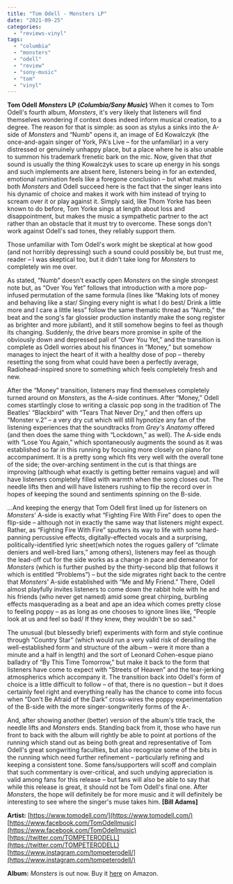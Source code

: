 ```yaml
---
title: "Tom Odell - Monsters LP"
date: "2021-09-25"
categories: 
  - "reviews-vinyl"
tags: 
  - "columbia"
  - "monsters"
  - "odell"
  - "review"
  - "sony-music"
  - "tom"
  - "vinyl"
---
```


**Tom Odell** **_Monsters_ LP** **(_Columbia/Sony Music_)** When it comes to Tom Odell's fourth album, _Monsters_, it's very likely that listeners will find themselves wondering if context does indeed inform musical creation, to a degree. The reason for that is simple: as soon as stylus a sinks into the A-side of _Monsters_ and “Numb” opens it, an image of Ed Kowalczyk (the once-and-again singer of York, PA's Live – for the unfamiliar) in a very distressed or genuinely unhappy place, but a place where he is also unable to summon his trademark frenetic bark on the mic. Now, given that _that_ sound is usually the thing Kowalczyk uses to scare up energy in his songs and such implements are absent here, listeners being in for an extended, emotional rumination feels like a foregone conclusion – but what makes both _Monsters_ and Odell succeed here is the fact that the singer leans into his dynamic of choice and makes it work with him instead of trying to scream over it or play against it. Simply said, like Thom Yorke has been known to do before, Tom Yorke sings at length about loss and disappointment, but makes the music a sympathetic partner to the act rather than an obstacle that it must try to overcome. These songs don't work against Odell's sad tones, they reliably support them.

Those unfamiliar with Tom Odell's work might be skeptical at how good (and not horribly depressing) such a sound could possibly be, but trust me, reader – I was skeptical too, but it didn't take long for _Monsters_ to completely win me over.

As stated, “Numb” doesn't exactly open _Monsters_ on the single strongest note but, as “Over You Yet” follows that introduction with a more pop-infused permutation of the same formula (lines like “Making lots of money and behaving like a star/ Singing every night is what I do best/ Drink a little more and I care a little less” follow the same thematic thread as “Numb,” the beat and the song's far glossier production instantly make the song register as brighter and more jubilant), and it still somehow begins to feel as though its changing. Suddenly, the drive bears more promise in spite of the obviously down and depressed pall of “Over You Yet,” and the transition is complete as Odell worries about his finances in “Money,” but somehow manages to inject the heart of it with a healthy dose of pop – thereby resetting the song from what could have been a perfectly average, Radiohead-inspired snore to something which feels completely fresh and new.

After the “Money” transition, listeners may find themselves completely turned around on _Monsters_, as the A-side continues. After “Money,” Odell comes startlingly close to writing a classic pop song in the tradition of The Beatles' “Blackbird” with “Tears That Never Dry,” and then offers up “Monster v.2” – a very dry cut which will still hypnotize any fan of the listening experiences that the soundtracks from _Grey's Anatomy_ offered (and then does the same thing with “Lockdown,” as well). The A-side ends with “Lose You Again,” which spontaneously augments the sound as it was established so far in this running by focusing more closely on piano for accompaniment. It is a pretty song which fits very well with the overall tone of the side; the over-arching sentiment in the cut is that things are improving (although what exactly is getting better remains vague) and will have listeners completely filled with warmth when the song closes out. The needle lifts then and will have listeners rushing to flip the record over in hopes of keeping the sound and sentiments spinning on the B-side.

...And keeping the energy that Tom Odell first lined up for listeners on _Monsters_' A-side is exactly what “Fighting Fire With Fire” does to open the flip-side – although not in exactly the same way that listeners might expect. Rather, as “Fighting Fire With Fire” sputters its way to life with some hard-panning percussive effects, digitally-effected vocals and a surprising, politically-identified lyric sheet(which notes the rogues gallery of “climate deniers and well-bred liars,” among others), listeners may feel as though the lead-off cut for the side works as a change in pace and demeanor for _Monsters_ (which is further pushed by the thirty-second blip that follows it which is entitled “Problems”) – but the side migrates right back to the centre that _Monsters_' A-side established with “Me and My Friend.” There, Odell almost playfully invites listeners to come down the rabbit hole with he and his friends (who never get named) amid some great chirping, burbling effects masquerading as a beat and ape an idea which comes pretty close to feeling poppy – as as long as one chooses to ignore lines like, “People look at us and feel so bad/ If they knew, they wouldn't be so sad.”

The unusual (but blessedly brief) experiments with form and style continue through “Country Star” (which would run a very valid risk of derailing the well-established form and structure of the album – were it more than a minute and a half in length) and the sort of Leonard Cohen-esque piano balladry of “By This Time Tomorrow,” but make it back to the form that listeners have come to expect with “Streets of Heaven” and the tear-jerking atmospherics which accompany it. The transition back into Odell's form of choice is a little difficult to follow – of that, there is no question – but it does certainly feel right and everything really has the chance to come into focus when “Don't Be Afraid of the Dark” cross-wires the poppy experimentation of the B-side with the more singer-songwriterly forms of the A-.

And, after showing another (better) version of the album's title track, the needle lifts and _Monsters_ ends. Standing back from it, those who have run front to back with the album will rightly be able to point at portions of the running which stand out as being both great and representative of Tom Odell's great songwriting faculties, but also recognize some of the bits in the running which need further refinement – particularly refining and keeping a consistent tone. Some fans/supporters will scoff and complain that such commentary is over-critical, and such undying appreciation is valid among fans for this release – but fans will also be able to say that while this release is great, it should not be Tom Odell's final one. After _Monsters_, the hope will definitely be for more music and it will definitely be interesting to see where the singer's muse takes him. **\[Bill Adams\]**

**Artist:** [https://www.tomodell.com/](https://www.tomodell.com/) [https://www.facebook.com/TomOdellmusic](https://www.facebook.com/TomOdellmusic) [https://twitter.com/TOMPETERODELL](https://twitter.com/TOMPETERODELL) [https://www.instagram.com/tompeterodell/](https://www.instagram.com/tompeterodell/)

**Album:** _Monsters_ is out now. Buy it [here](https://www.amazon.com/monsters-Tom-Odell/dp/B08YPQWSWW/ref=sr_1_1?crid=H00V6I6R4Y2J&keywords=tom+odell+monsters&qid=1628950222&sprefix=Tom+Odell%2Caps%2C212&sr=8-1) on Amazon.
